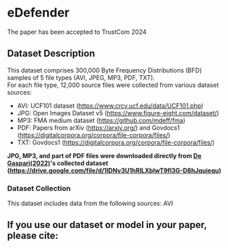 # eDefender
The paper has been accepted to TrustCom 2024

## Dataset Description
This dataset comprises 300,000 Byte Frequency Distributions (BFD) samples of 5 file types (AVI, JPEG, MP3, PDF, TXT).<br />
For each file type, 12,000 source files were collected from various dataset sources:<br />
- AVI: UCF101 dataset (https://www.crcv.ucf.edu/data/UCF101.php)
- JPG: Open Images Dataset v5 (https://www.figure-eight.com/dataset/)
- MP3: FMA medium dataset (https://github.com/mdeff/fma)
- PDF: Papers from arXiv (https://arxiv.org/) and Govdocs1 (https://digitalcorpora.org/corpora/file-corpora/files/)
- TXT: Govdocs1 (https://digitalcorpora.org/corpora/file-corpora/files/)

**JPG, MP3, and part of PDF files were downloaded directly from [De Gaspari(2022)](https://link.springer.com/article/10.1007/s00521-022-07586-7)'s collected dataset (https://drive.google.com/file/d/1IDNv3U1hRILXblwT9fI3G-D8hJquiequ)**
  
### Dataset Collection
This dataset includes data from the following sources:
AVI
## If you use our dataset or model in your paper, please cite:
